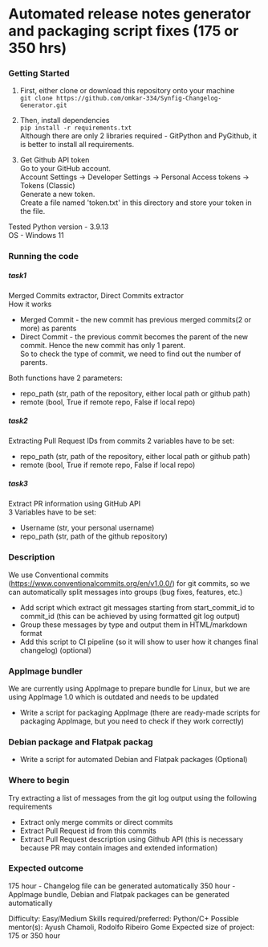 # Automated release notes generator and packaging script fixes (175 or 350 hrs)

### Getting Started
1. First, either clone or download this repository onto your machine  
```git clone https://github.com/omkar-334/Synfig-Changelog-Generator.git```  

2. Then, install dependencies  
```pip install -r requirements.txt```  
Although there are only 2 libraries required - GitPython and PyGithub, it is better to install all requirements.  

3. Get Github API token  
Go to your GitHub account.  
Account Settings -> Developer Settings -> Personal Access tokens -> Tokens (Classic)  
Generate a new token.  
Create a file named 'token.txt' in this directory and store your token in the file.  
  
Tested Python version - 3.9.13  
OS - Windows 11  

### Running the code  

##### task1
 Merged Commits extractor, Direct Commits extractor  
 How it works  
  - Merged Commit - the new commit has previous merged commits(2 or more) as parents  
  - Direct Commit - the previous commit becomes the parent of the new commit. Hence the new commit has only 1 parent.  
 So to check the type of commit, we need to find out the number of parents.  

 Both functions have 2 parameters:  
  - repo_path (str, path of the repository, either local path or github path)  
  - remote (bool, True if remote repo, False if local repo)  
  
##### task2
Extracting Pull Request IDs from commits
2 variables have to be set:
  - repo_path (str, path of the repository, either local path or github path)
  - remote (bool, True if remote repo, False if local repo)

##### task3
 Extract PR information using GitHub API  
 3 Variables have to be set:  
  - Username (str, your personal username)  
  - repo_path (str, path of the github repository)  


### Description
We use Conventional commits (https://www.conventionalcommits.org/en/v1.0.0/) for git commits, so we can automatically split messages into groups (bug fixes, features, etc.)
 - Add script which extract git messages starting from start_commit_id to commit_id (this can be achieved by using formatted git log output)
 - Group these messages by type and output them in HTML/markdown format
 - Add this script to CI pipeline (so it will show to user how it changes final changelog) (optional)

### AppImage bundler
We are currently using AppImage to prepare bundle for Linux, but we are using AppImage 1.0 which is outdated and needs to be updated
 - Write a script for packaging AppImage (there are ready-made scripts for packaging AppImage, but you need to check if they work correctly)

### Debian package and Flatpak packag
 - Write a script for automated Debian and Flatpak packages (Optional)

### Where to begin
Try extracting a list of messages from the git log output using the following requirements
 - Extract only merge commits or direct commits
 - Extract Pull Request id from this commits
 - Extract Pull Request description using Github API (this is necessary because PR may contain images and extended information)

### Expected outcome
175 hour - Changelog file can be generated automatically
350 hour - AppImage bundle, Debian and Flatpak packages can be generated automatically

Difficulty: Easy/Medium
Skills required/preferred: Python/C+
Possible mentor(s): Ayush Chamoli, Rodolfo Ribeiro Gome
Expected size of project: 175 or 350 hour
